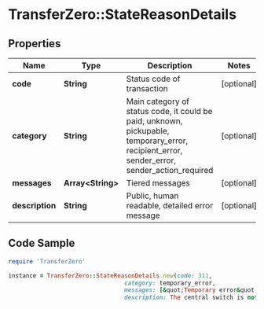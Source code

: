 # TransferZero::StateReasonDetails

## Properties

Name | Type | Description | Notes
------------ | ------------- | ------------- | -------------
**code** | **String** | Status code of transaction | [optional] 
**category** | **String** | Main category of status code, it could be paid, unknown, pickupable, temporary_error, recipient_error, sender_error, sender_action_required | [optional] 
**messages** | **Array&lt;String&gt;** | Tiered messages | [optional] 
**description** | **String** | Public, human readable, detailed error message | [optional] 

## Code Sample

```ruby
require 'TransferZero'

instance = TransferZero::StateReasonDetails.new(code: 311,
                                 category: temporary_error,
                                 messages: [&quot;Temporary error&quot;,&quot;Switch Error&quot;,&quot;Issuer/Switch inoperative&quot;],
                                 description: The central switch is not accepting transactions at the moment. We will retry the transaction)
```


